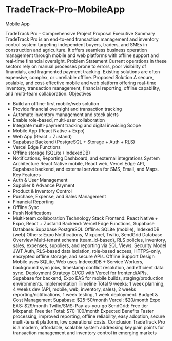 # TradeTrack-Pro-MobileApp
Mobile App

TradeTrack Pro - Comprehensive Project Proposal
Executive Summary
TradeTrack Pro is an end-to-end transaction management and inventory control system targeting
independent buyers, traders, and SMEs in construction and agriculture. It offers seamless business
operation management through mobile and web platforms with offline support and real-time financial
oversight.
Problem Statement
Current operations in these sectors rely on manual processes prone to errors, poor visibility of
financials, and fragmented payment tracking. Existing solutions are often expensive, complex, or
unreliable offline.
Proposed Solution
A secure, scalable, and cost-effective mobile and web platform offering real-time inventory,
transaction management, financial reporting, offline capability, and multi-team collaboration.
Objectives
- Build an offline-first mobile/web solution
- Provide financial oversight and transaction tracking
- Automate inventory management and stock alerts
- Enable role-based, multi-user collaboration
- Integrate multi-payment tracking and digital invoicing
Scope
- Mobile App (React Native + Expo)
- Web App (React + Zustand)
- Supabase Backend (PostgreSQL + Storage + Auth + RLS)
- Vercel Edge Functions
- Offline storage (SQLite / IndexedDB)
- Notifications, Reporting Dashboard, and external integrations
System Architecture
React Native mobile, React web, Vercel Edge API, Supabase backend, and external services for
SMS, Email, and Maps.
Key Features
- Auth & User Management
- Supplier & Advance Payment
- Product & Inventory Control
- Purchase, Expense, and Sales Management
- Financial Reporting
- Offline Sync
- Push Notifications
- Multi-team collaboration
Technology Stack
Frontend: React Native + Expo, React + Zustand
Backend: Vercel Edge Functions, Supabase
Database: Supabase PostgreSQL
Offline: SQLite (mobile), IndexedDB (web)
Others: Expo Notifications, Mixpanel, Twilio, SendGrid
Database Overview
Multi-tenant schema (team_id-based), RLS policies, inventory, sales, expenses, suppliers, and
reporting via SQL Views.
Security Model
JWT Auth, RLS-based data isolation, role-based access, HTTPS-only, encrypted offline storage,
and secure APIs.
Offline Support Design
Mobile uses SQLite, Web uses IndexedDB + Service Workers, background sync jobs, timestamp
conflict resolution, and efficient data sync.
Deployment Strategy
CI/CD with Vercel for frontend/APIs, Supabase for backend, Expo EAS for mobile builds,
staging/production environments.
Implementation Timeline
Total 9 weeks: 1 week planning, 4 weeks dev (API, mobile, web, inventory, sales), 2 weeks
reporting/notifications, 1 week testing, 1 week deployment.
Budget & Cost Management
Supabase: $25-50/month
Vercel: $20/month
Expo EAS: $29/month
Twilio/SMS: Pay-as-you-go
SendGrid: Free tier
Mixpanel: Free tier
Total: $70-100/month
Expected Benefits
Faster processing, improved reporting, offline reliability, easy adoption, secure multi-tenant platform,
low operational costs.
Conclusion
TradeTrack Pro is a modern, affordable, scalable system addressing key pain points for transaction
management and inventory control in emerging markets
